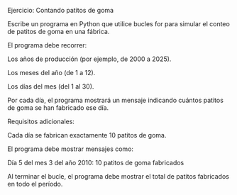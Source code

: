 Ejercicio: Contando patitos de goma

Escribe un programa en Python que utilice bucles for para simular el conteo de patitos de goma en una fábrica.

El programa debe recorrer:

Los años de producción (por ejemplo, de 2000 a 2025).

Los meses del año (de 1 a 12).

Los días del mes (del 1 al 30).

Por cada día, el programa mostrará un mensaje indicando cuántos patitos de goma se han fabricado ese día.

Requisitos adicionales:

Cada día se fabrican exactamente 10 patitos de goma.

El programa debe mostrar mensajes como:

Día 5 del mes 3 del año 2010: 10 patitos de goma fabricados

Al terminar el bucle, el programa debe mostrar el total de patitos fabricados en todo el período.